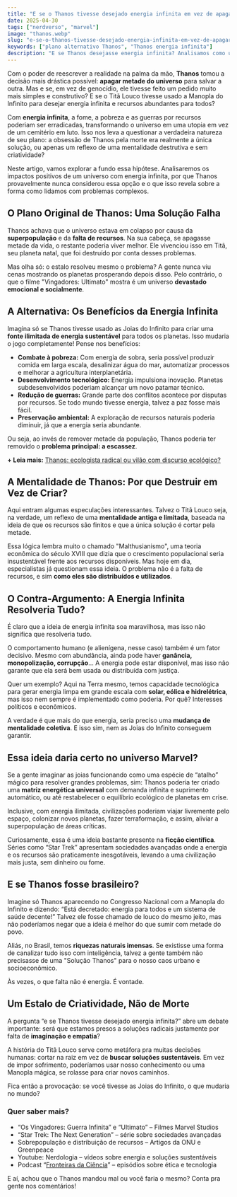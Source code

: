 ```yaml
---
title: "E se o Thanos tivesse desejado energia infinita em vez de apagar metade do universo?"
date: 2025-04-30
tags: ["nerdverso", "marvel"]
image: "thanos.webp"
slug: "e-se-o-thanos-tivesse-desejado-energia-infinita-em-vez-de-apagar-metade-do-universo"
keywords: ["plano alternativo Thanos", "Thanos energia infinita"]
description: "E se Thanos desejasse energia infinita? Analisamos como um estalo de dedos diferente poderia ter salvado o universo!"
---
```


Com o poder de reescrever a realidade na palma da mão, **Thanos** tomou a decisão mais drástica possível: **apagar metade do universo** para salvar a outra. Mas e se, em vez de genocídio, ele tivesse feito um pedido muito mais simples e construtivo? E se o Titã Louco tivesse usado a Manopla do Infinito para desejar energia infinita e recursos abundantes para todos?

Com **energia infinita**, a fome, a pobreza e as guerras por recursos poderiam ser erradicadas, transformando o universo em uma utopia em vez de um cemitério em luto. Isso nos leva a questionar a verdadeira natureza de seu plano: a obsessão de Thanos pela morte era realmente a única solução, ou apenas um reflexo de uma mentalidade destrutiva e sem criatividade?

Neste artigo, vamos explorar a fundo essa hipótese. Analisaremos os impactos positivos de um universo com energia infinita, por que Thanos provavelmente nunca considerou essa opção e o que isso revela sobre a forma como lidamos com problemas complexos.

## O Plano Original de Thanos: Uma Solução Falha

Thanos achava que o universo estava em colapso por causa da **superpopulação** e da **falta de recursos**. Na sua cabeça, se apagasse metade da vida, o restante poderia viver melhor. Ele vivenciou isso em Titã, seu planeta natal, que foi destruído por conta desses problemas.

Mas olha só: o estalo resolveu mesmo o problema? A gente nunca viu cenas mostrando os planetas prosperando depois disso. Pelo contrário, o que o filme "Vingadores: Ultimato" mostra é um universo **devastado emocional e socialmente**.

## A Alternativa: Os Benefícios da Energia Infinita

Imagina só se Thanos tivesse usado as Joias do Infinito para criar uma **fonte ilimitada de energia sustentável** para todos os planetas. Isso mudaria o jogo completamente! Pense nos benefícios:

*   **Combate à pobreza:** Com energia de sobra, seria possível produzir comida em larga escala, desalinizar água do mar, automatizar processos e melhorar a agricultura interplanetária.
*   **Desenvolvimento tecnológico:** Energia impulsiona inovação. Planetas subdesenvolvidos poderiam alcançar um novo patamar técnico.
*   **Redução de guerras:** Grande parte dos conflitos acontece por disputas por recursos. Se todo mundo tivesse energia, talvez a paz fosse mais fácil.
*   **Preservação ambiental:** A exploração de recursos naturais poderia diminuir, já que a energia seria abundante.

Ou seja, ao invés de remover metade da população, Thanos poderia ter removido o **problema principal: a escassez**.

**+ Leia mais:** [Thanos: ecologista radical ou vilão com discurso ecológico?](/thanos-e-um-ecologista-radical-ou-so-vilao-com-um-bom-discurso/)

## A Mentalidade de Thanos: Por que Destruir em Vez de Criar?

Aqui entram algumas especulações interessantes. Talvez o Titã Louco seja, na verdade, um reflexo de uma **mentalidade antiga e limitada**, baseada na ideia de que os recursos são finitos e que a única solução é cortar pela metade.

Essa lógica lembra muito o chamado "Malthusianismo", uma teoria econômica do século XVIII que dizia que o crescimento populacional seria insustentável frente aos recursos disponíveis. Mas hoje em dia, especialistas já questionam essa ideia. O problema não é a falta de recursos, e sim **como eles são distribuídos e utilizados**.

## O Contra-Argumento: A Energia Infinita Resolveria Tudo?

É claro que a ideia de energia infinita soa maravilhosa, mas isso não significa que resolveria tudo.

O comportamento humano (e alienígena, nesse caso) também é um fator decisivo. Mesmo com abundância, ainda pode haver **ganância, monopolização, corrupção**... A energia pode estar disponível, mas isso não garante que ela será bem usada ou distribuída com justiça.

Quer um exemplo? Aqui na Terra mesmo, temos capacidade tecnológica para gerar energia limpa em grande escala com **solar, eólica e hidrelétrica**, mas isso nem sempre é implementado como poderia. Por quê? Interesses políticos e econômicos.

A verdade é que mais do que energia, seria preciso uma **mudança de mentalidade coletiva**. E isso sim, nem as Joias do Infinito conseguem garantir.

## Essa ideia daria certo no universo Marvel?

Se a gente imaginar as joias funcionando como uma espécie de “atalho” mágico para resolver grandes problemas, sim: Thanos poderia ter criado uma **matriz energética universal** com demanda infinita e suprimento automático, ou até restabelecer o equilíbrio ecológico de planetas em crise.

Inclusive, com energia ilimitada, civilizações poderiam viajar livremente pelo espaço, colonizar novos planetas, fazer terraformação, e assim, aliviar a superpopulação de áreas críticas.

Curiosamente, essa é uma ideia bastante presente na **ficção científica**. Séries como “Star Trek” apresentam sociedades avançadas onde a energia e os recursos são praticamente inesgotáveis, levando a uma civilização mais justa, sem dinheiro ou fome.

## E se Thanos fosse brasileiro?

Imagine só Thanos aparecendo no Congresso Nacional com a Manopla do Infinito e dizendo: “Está decretado: energia para todos e um sistema de saúde decente!” Talvez ele fosse chamado de louco do mesmo jeito, mas não poderíamos negar que a ideia é melhor do que sumir com metade do povo.

Aliás, no Brasil, temos **riquezas naturais imensas**. Se existisse uma forma de canalizar tudo isso com inteligência, talvez a gente também não precisasse de uma "Solução Thanos" para o nosso caos urbano e socioeconômico.

Às vezes, o que falta não é energia. É vontade.

##  Um Estalo de Criatividade, Não de Morte

A pergunta “e se Thanos tivesse desejado energia infinita?” abre um debate importante: será que estamos presos a soluções radicais justamente por falta de **imaginação e empatia**?

A história do Titã Louco serve como metáfora pra muitas decisões humanas: cortar na raiz em vez de **buscar soluções sustentáveis**. Em vez de impor sofrimento, poderíamos usar nosso conhecimento ou uma Manopla mágica, se rolasse para criar novos caminhos.

Fica então a provocação: se você tivesse as Joias do Infinito, o que mudaria no mundo?

### Quer saber mais?

*   “Os Vingadores: Guerra Infinita” e “Ultimato” – Filmes Marvel Studios
*   “Star Trek: The Next Generation” – série sobre sociedades avançadas
*   Sobrepopulação e distribuição de recursos – Artigos da ONU e Greenpeace
*   Youtube: Nerdologia – vídeos sobre energia e soluções sustentáveis
*   Podcast “[Fronteiras da Ciência](https://open.spotify.com/show/3n2o8vpsRalBeU5U7kWbLX)” – episódios sobre ética e tecnologia

E aí, achou que o Thanos mandou mal ou você faria o mesmo? Conta pra gente nos comentários!